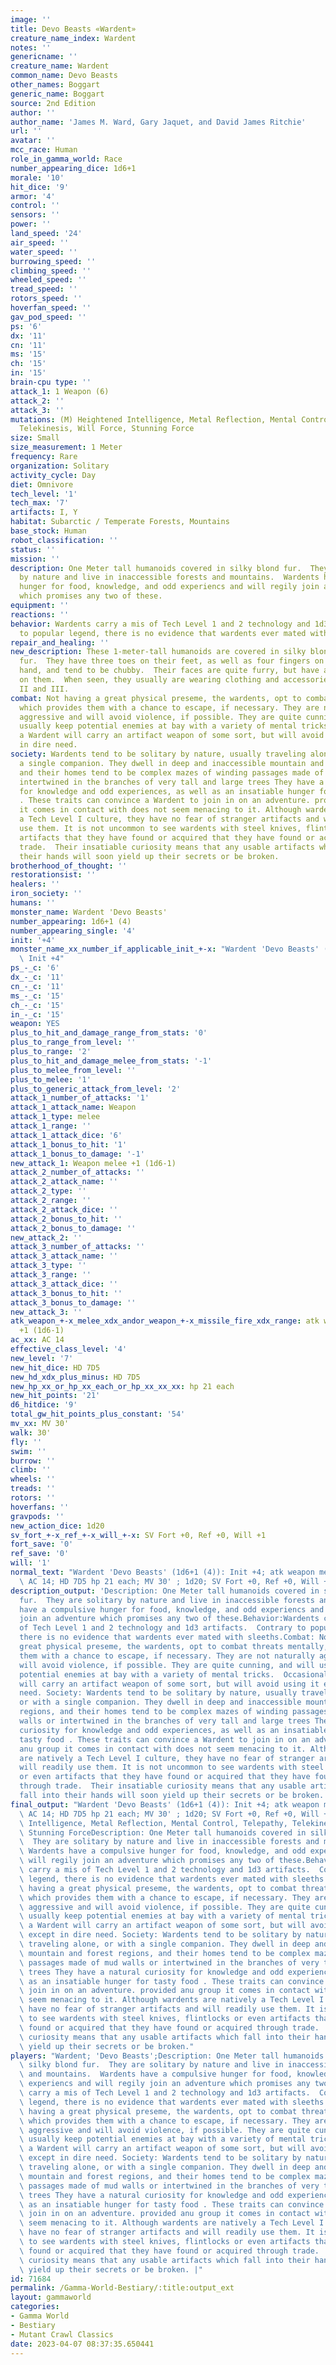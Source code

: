 ```yaml
---
image: ''
title: Devo Beasts «Wardent»
creature_name_index: Wardent
notes: ''
genericname: ''
creature_name: Wardent
common_name: Devo Beasts
other_names: Boggart
generic_name: Boggart
source: 2nd Edition
author: ''
author_name: 'James M. Ward, Gary Jaquet, and David James Ritchie'
url: ''
avatar: ''
mcc_race: Human
role_in_gamma_world: Race
number_appearing_dice: 1d6+1
morale: '10'
hit_dice: '9'
armor: '4'
control: ''
sensors: ''
power: ''
land_speed: '24'
air_speed: ''
water_speed: ''
burrowing_speed: ''
climbing_speed: ''
wheeled_speed: ''
tread_speed: ''
rotors_speed: ''
hoverfan_speed: ''
gav_pod_speed: ''
ps: '6'
dx: '11'
cn: '11'
ms: '15'
ch: '15'
in: '15'
brain-cpu type: ''
attack_1: 1 Weapon (6)
attack_2: ''
attack_3: ''
mutations: (M) Heightened Intelligence, Metal Reflection, Mental Control, Telepathy,
  Telekinesis, Will Force, Stunning Force
size: Small
size_measurement: 1 Meter
frequency: Rare
organization: Solitary
activity_cycle: Day
diet: Omnivore
tech_level: '1'
tech_max: '7'
artifacts: I, Y
habitat: Subarctic / Temperate Forests, Mountains
base_stock: Human
robot_classification: ''
status: ''
mission: ''
description: One Meter tall humanoids covered in silky blond fur.  They are solitary
  by nature and live in inaccessible forests and mountains.  Wardents have a compulsive
  hunger for food, knowledge, and odd experiencs and will regily join an adventure
  which promises any two of these.
equipment: ''
reactions: ''
behavior: Wardents carry a mis of Tech Level 1 and 2 technology and 1d3 artifacts.  Contrary
  to popular legend, there is no evidence that wardents ever mated with sleeths.
repair_and_healing: ''
new_description: These 1-meter-tall humanoids are covered in silky blond to dark brown
  fur.  They have three toes on their feet, as well as four fingers on each human-like
  hand, and tend to be chubby.  Their faces are quite furry, but have a wizened expression
  on them.  When seen, they usually are wearing clothing and accessories of Tech Level
  II and III.
combat: Not having a great physical preseme, the wardents, opt to combat threats mentally,
  which provides them with a chance to escape, if necessary. They are not naturally
  aggressive and will avoid violence, if possible. They are quite cunning, and will
  usually keep potential enemies at bay with a variety of mental tricks.  Occasionally,
  a Wardent will carry an artifact weapon of some sort, but will avoid using it except
  in dire need.
society: Wardents tend to be solitary by nature, usually traveling alone, or with
  a single companion. They dwell in deep and inaccessible mountain and forest regions,
  and their homes tend to be complex mazes of winding passages made of mud walls or
  intertwined in the branches of very tall and large trees They have a natural curiosity
  for knowledge and odd experiences, as well as an insatiable hunger for tasty food
  . These traits can convince a Wardent to join in on an adventure. provided anu group
  it comes in contact with does not seem menacing to it. Although wardents are natively
  a Tech Level I culture, they have no fear of stranger artifacts and will readily
  use them. It is not uncommon to see wardents with steel knives, flintlocks or even
  artifacts that they have found or acquired that they have found or acquired through
  trade.  Their insatiable curiosity means that any usable artifacts which fall into
  their hands will soon yield up their secrets or be broken.
brotherhood_of_thought: ''
restorationsist: ''
healers: ''
iron_society: ''
humans: ''
monster_name: Wardent 'Devo Beasts'
number_appearing: 1d6+1 (4)
number_appearing_single: '4'
init: '+4'
monster_name_xx_number_if_applicable_init_+-x: "Wardent 'Devo Beasts' (1d6+1 (4)):\
  \ Init +4"
ps_-_c: '6'
dx_-_c: '11'
cn_-_c: '11'
ms_-_c: '15'
ch_-_c: '15'
in_-_c: '15'
weapon: YES
plus_to_hit_and_damage_range_from_stats: '0'
plus_to_range_from_level: ''
plus_to_range: '2'
plus_to_hit_and_damage_melee_from_stats: '-1'
plus_to_melee_from_level: ''
plus_to_melee: '1'
plus_to_generic_attack_from_level: '2'
attack_1_number_of_attacks: '1'
attack_1_attack_name: Weapon
attack_1_type: melee
attack_1_range: ''
attack_1_attack_dice: '6'
attack_1_bonus_to_hit: '1'
attack_1_bonus_to_damage: '-1'
new_attack_1: Weapon melee +1 (1d6-1)
attack_2_number_of_attacks: ''
attack_2_attack_name: ''
attack_2_type: ''
attack_2_range: ''
attack_2_attack_dice: ''
attack_2_bonus_to_hit: ''
attack_2_bonus_to_damage: ''
new_attack_2: ''
attack_3_number_of_attacks: ''
attack_3_attack_name: ''
attack_3_type: ''
attack_3_range: ''
attack_3_attack_dice: ''
attack_3_bonus_to_hit: ''
attack_3_bonus_to_damage: ''
new_attack_3: ''
atk_weapon_+-x_melee_xdx_andor_weapon_+-x_missile_fire_xdx_range: atk weapon melee
  +1 (1d6-1)
ac_xx: AC 14
effective_class_level: '4'
new_level: '7'
new_hit_dice: HD 7D5
new_hd_xdx_plus_minus: HD 7D5
new_hp_xx_or_hp_xx_each_or_hp_xx_xx_xx: hp 21 each
new_hit_points: '21'
d6_hitdice: '9'
total_gw_hit_points_plus_constant: '54'
mv_xx: MV 30'
walk: 30'
fly: ''
swim: ''
burrow: ''
climb: ''
wheels: ''
treads: ''
rotors: ''
hoverfans: ''
gravpods: ''
new_action_dice: 1d20
sv_fort_+-x_ref_+-x_will_+-x: SV Fort +0, Ref +0, Will +1
fort_save: '0'
ref_save: '0'
will: '1'
normal_text: "Wardent 'Devo Beasts' (1d6+1 (4)): Init +4; atk weapon melee +1 (1d6-1);\
  \ AC 14; HD 7D5 hp 21 each; MV 30' ; 1d20; SV Fort +0, Ref +0, Will +1"
description_output: 'Description: One Meter tall humanoids covered in silky blond
  fur.  They are solitary by nature and live in inaccessible forests and mountains.  Wardents
  have a compulsive hunger for food, knowledge, and odd experiencs and will regily
  join an adventure which promises any two of these.Behavior:Wardents carry a mis
  of Tech Level 1 and 2 technology and 1d3 artifacts.  Contrary to popular legend,
  there is no evidence that wardents ever mated with sleeths.Combat: Not having a
  great physical preseme, the wardents, opt to combat threats mentally, which provides
  them with a chance to escape, if necessary. They are not naturally aggressive and
  will avoid violence, if possible. They are quite cunning, and will usually keep
  potential enemies at bay with a variety of mental tricks.  Occasionally, a Wardent
  will carry an artifact weapon of some sort, but will avoid using it except in dire
  need. Society: Wardents tend to be solitary by nature, usually traveling alone,
  or with a single companion. They dwell in deep and inaccessible mountain and forest
  regions, and their homes tend to be complex mazes of winding passages made of mud
  walls or intertwined in the branches of very tall and large trees They have a natural
  curiosity for knowledge and odd experiences, as well as an insatiable hunger for
  tasty food . These traits can convince a Wardent to join in on an adventure. provided
  anu group it comes in contact with does not seem menacing to it. Although wardents
  are natively a Tech Level I culture, they have no fear of stranger artifacts and
  will readily use them. It is not uncommon to see wardents with steel knives, flintlocks
  or even artifacts that they have found or acquired that they have found or acquired
  through trade.  Their insatiable curiosity means that any usable artifacts which
  fall into their hands will soon yield up their secrets or be broken.'
final_output: "Wardent 'Devo Beasts' (1d6+1 (4)): Init +4; atk weapon melee +1 (1d6-1);\
  \ AC 14; HD 7D5 hp 21 each; MV 30' ; 1d20; SV Fort +0, Ref +0, Will +1(M) Heightened\
  \ Intelligence, Metal Reflection, Mental Control, Telepathy, Telekinesis, Will Force,\
  \ Stunning ForceDescription: One Meter tall humanoids covered in silky blond fur.\
  \  They are solitary by nature and live in inaccessible forests and mountains. \
  \ Wardents have a compulsive hunger for food, knowledge, and odd experiencs and\
  \ will regily join an adventure which promises any two of these.Behavior:Wardents\
  \ carry a mis of Tech Level 1 and 2 technology and 1d3 artifacts.  Contrary to popular\
  \ legend, there is no evidence that wardents ever mated with sleeths.Combat: Not\
  \ having a great physical preseme, the wardents, opt to combat threats mentally,\
  \ which provides them with a chance to escape, if necessary. They are not naturally\
  \ aggressive and will avoid violence, if possible. They are quite cunning, and will\
  \ usually keep potential enemies at bay with a variety of mental tricks.  Occasionally,\
  \ a Wardent will carry an artifact weapon of some sort, but will avoid using it\
  \ except in dire need. Society: Wardents tend to be solitary by nature, usually\
  \ traveling alone, or with a single companion. They dwell in deep and inaccessible\
  \ mountain and forest regions, and their homes tend to be complex mazes of winding\
  \ passages made of mud walls or intertwined in the branches of very tall and large\
  \ trees They have a natural curiosity for knowledge and odd experiences, as well\
  \ as an insatiable hunger for tasty food . These traits can convince a Wardent to\
  \ join in on an adventure. provided anu group it comes in contact with does not\
  \ seem menacing to it. Although wardents are natively a Tech Level I culture, they\
  \ have no fear of stranger artifacts and will readily use them. It is not uncommon\
  \ to see wardents with steel knives, flintlocks or even artifacts that they have\
  \ found or acquired that they have found or acquired through trade.  Their insatiable\
  \ curiosity means that any usable artifacts which fall into their hands will soon\
  \ yield up their secrets or be broken."
players: "Wardent; 'Devo Beasts';Description: One Meter tall humanoids covered in\
  \ silky blond fur.  They are solitary by nature and live in inaccessible forests\
  \ and mountains.  Wardents have a compulsive hunger for food, knowledge, and odd\
  \ experiencs and will regily join an adventure which promises any two of these.Behavior:Wardents\
  \ carry a mis of Tech Level 1 and 2 technology and 1d3 artifacts.  Contrary to popular\
  \ legend, there is no evidence that wardents ever mated with sleeths.Combat: Not\
  \ having a great physical preseme, the wardents, opt to combat threats mentally,\
  \ which provides them with a chance to escape, if necessary. They are not naturally\
  \ aggressive and will avoid violence, if possible. They are quite cunning, and will\
  \ usually keep potential enemies at bay with a variety of mental tricks.  Occasionally,\
  \ a Wardent will carry an artifact weapon of some sort, but will avoid using it\
  \ except in dire need. Society: Wardents tend to be solitary by nature, usually\
  \ traveling alone, or with a single companion. They dwell in deep and inaccessible\
  \ mountain and forest regions, and their homes tend to be complex mazes of winding\
  \ passages made of mud walls or intertwined in the branches of very tall and large\
  \ trees They have a natural curiosity for knowledge and odd experiences, as well\
  \ as an insatiable hunger for tasty food . These traits can convince a Wardent to\
  \ join in on an adventure. provided anu group it comes in contact with does not\
  \ seem menacing to it. Although wardents are natively a Tech Level I culture, they\
  \ have no fear of stranger artifacts and will readily use them. It is not uncommon\
  \ to see wardents with steel knives, flintlocks or even artifacts that they have\
  \ found or acquired that they have found or acquired through trade.  Their insatiable\
  \ curiosity means that any usable artifacts which fall into their hands will soon\
  \ yield up their secrets or be broken. |"
id: 71684
permalink: /Gamma-World-Bestiary/:title:output_ext
layout: gammaworld
categories:
- Gamma World
- Bestiary
- Mutant Crawl Classics
date: 2023-04-07 08:37:35.650441
---
```

